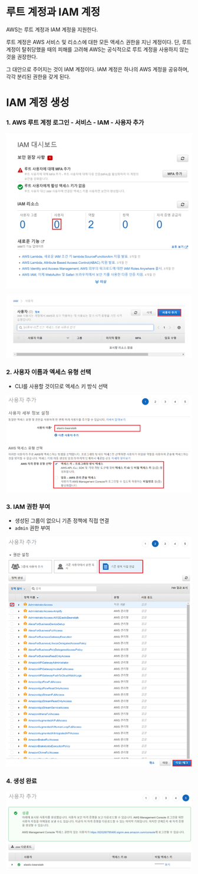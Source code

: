 # 루트 계정과 IAM 계정

AWS는 루트 계정과 IAM 계정을 지원한다.

루트 계정은 AWS 서비스 및 리소스에 대한 모든 액세스 권한을 지닌 계정이다. 단, 루트 계정이 탈취당했을 때의 피해를 고려해 AWS는 공식적으로 루트 계정을 사용하지 않는 것을 권장한다.

그 대안으로 주어지는 것이 IAM 계정이다. IAM 계정은 하나의 AWS 계정을 공유하며, 각각 분리된 권한을 갖게 된다.



# IAM 계정 생성

### 1. AWS 루트 계정 로그인 - 서비스 - IAM - 사용자 추가

![image-20221012093450166](IAM_account.assets/image-20221012093450166.png)

![image-20221012093543786](IAM_account.assets/image-20221012093543786.png)



### 2. 사용자 이름과 엑세스 유형 선택

- CLI를 사용할 것이므로 엑세스 키 방식 선택

![image-20221012093747862](IAM_account.assets/image-20221012093747862.png)



### 3. IAM 권한 부여

- 생성된 그룹이 없으니 기존 정책에 직접 연결
- `admin` 권한 부여

![image-20221012094143646](IAM_account.assets/image-20221012094143646.png)



### 4. 생성 완료

![image-20221012094608194](IAM_account.assets/image-20221012094608194.png)